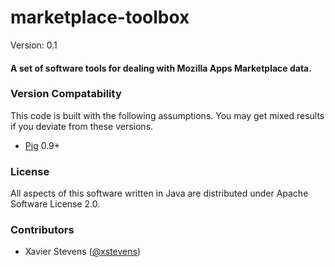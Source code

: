 # marketplace-toolbox #

Version: 0.1  

#### A set of software tools for dealing with Mozilla Apps Marketplace data. ####

### Version Compatability ###
This code is built with the following assumptions.  You may get mixed results if you deviate from these versions.

* [Pig](http://pig.apache.org) 0.9+

### License ###
All aspects of this software written in Java are distributed under Apache Software License 2.0.

### Contributors ###

* Xavier Stevens ([@xstevens](http://twitter.com/xstevens))